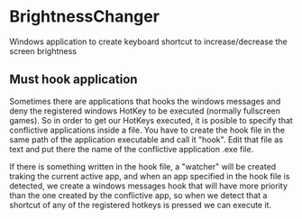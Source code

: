 # BrightnessChanger
Windows application to create keyboard shortcut to increase/decrease the screen brightness

## Must hook application
Sometimes there are applications that hooks the windows messages and deny the registered windows HotKey to be executed (normally fullscreen games). 
So in order to get our HotKeys executed, it is posible to specify that conflictive applications inside a file. You have to create the hook file in the same path of the application executable and call it "hook".
Edit that file as text and put there the name of the conflictive application .exe file.

If there is something written in the hook file, a "watcher" will be created traking the current active app, and when an app specified in the hook file is detected, we create a windows messages hook that will have more 
priority than the one created by the conflictive app, so when we detect that a shortcut of any of the registered hotkeys is pressed we can execute it.
